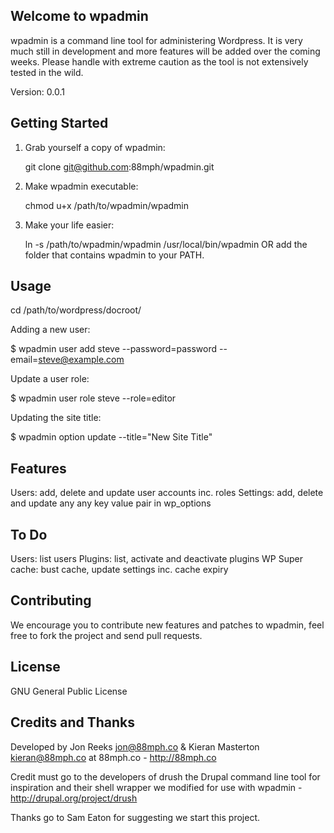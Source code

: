 Welcome to wpadmin
------------------

wpadmin is a command line tool for administering Wordpress. It is very much still in development and more features will be added over the coming weeks. Please handle with extreme caution as the tool is not extensively tested in the wild. 

Version: 0.0.1

Getting Started
---------------

1. Grab yourself a copy of wpadmin:

    git clone git@github.com:88mph/wpadmin.git

2. Make wpadmin executable:

    chmod u+x /path/to/wpadmin/wpadmin

3. Make your life easier:

    ln -s /path/to/wpadmin/wpadmin /usr/local/bin/wpadmin OR add the folder that contains wpadmin to your PATH.
   
   
Usage
-----

cd /path/to/wordpress/docroot/

Adding a new user:

$ wpadmin user add steve --password=password --email=steve@example.com

Update a user role:

$ wpadmin user role steve --role=editor

Updating the site title:

$ wpadmin option update --title="New Site Title"

Features
--------

Users: add, delete and update user accounts inc. roles
Settings: add, delete and update any any key value pair in wp_options

To Do
------

Users: list users
Plugins: list, activate and deactivate plugins
WP Super cache: bust cache, update settings inc. cache expiry


Contributing
------------

We encourage you to contribute new features and patches to wpadmin, feel free to fork the project and send pull requests.

License
-------

GNU General Public License

Credits and Thanks
------------------

Developed by Jon Reeks <jon@88mph.co> & Kieran Masterton <kieran@88mph.co> at 88mph.co - <http://88mph.co>

Credit must go to the developers of drush the Drupal command line tool for inspiration and their shell wrapper we modified for use with wpadmin - <http://drupal.org/project/drush>

Thanks go to Sam Eaton for suggesting we start this project. 